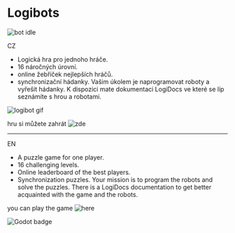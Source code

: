 # Logibots
![bot idle](https://github.com/gyarab/2023-4e-chekunov-LogiBots/assets/83403425/9d8bc6d2-3f0b-4d03-a917-5069d7cc23a8)

CZ
- Logická hra pro jednoho hráče. 
- 16 náročných úrovní. 
- online žebříček nejlepších hráčů. 
- synchronizační hádanky. 
Vašim úkolem je naprogramovat roboty a vyřešit hádanky. K dispozici mate dokumentaci LogiDocs ve které se líp seznámíte s hrou a robotami.

![logibot gif](https://github.com/gyarab/2023-4e-chekunov-LogiBots/assets/83403425/d3b6bf9e-6f7b-4141-bba7-b18dc6744862)

hru si můžete zahrát ![zde](https://github.com/gyarab/2023-4e-chekunov-LogiBots/releases/tag/v1.0.0)

---
EN
- A puzzle game for one player. 
- 16 challenging levels. 
- Online leaderboard of the best players. 
- Synchronization puzzles. 
Your mission is to program the robots and solve the puzzles. There is a LogiDocs documentation to get better acquainted with the game and the robots.

you can play the game ![here](https://github.com/gyarab/2023-4e-chekunov-LogiBots/releases/tag/v1.0.0)

![Godot badge](https://img.shields.io/badge/Godot-v4.2-%23478cbf?logo=godot-engine&logoColor=white)
